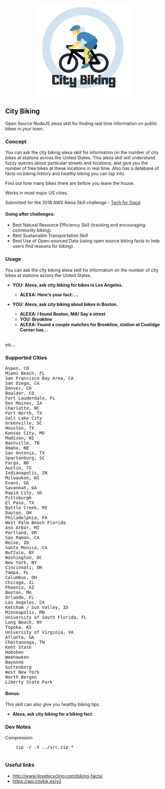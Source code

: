 <p align="center">
    <img src="./assets/city_biking_logo.png" width="300"/>
</p>

City Biking
---
Open Source NodeJS alexa skill for finding real time information on public bikes in your town.

### Concept

You can ask the city biking alexa skill for information on the number of city bikes at stations across the United States.
This alexa skill will understand fuzzy queries about particular streets and locations, and give you the number of free bikes at these locations in real time.
Also has a database of facts on biking history and healthy biking you can tap into.

Find out how many bikes there are before you leave the house.

Works in most major US cities.

Submitted for the 2018 AWS Alexa Skill challenge - <a href="https://alexatechforgood.devpost.com/">Tech for Good</a>

#### Going after challenges:
* Best Natural Resource Efficiency Skill (tracking and encouraging community biking).
* Best Sustainable Transportation Skill
* Best Use of Open-sourced Data (using open source biking facts to help users find reasons for biking).

### Usage
You can ask the city biking alexa skill for information on the number of city bikes at stations across the United States.

* <b>YOU: Alexa, ask city biking for bikes in Los Angeles.</b>
    * <b>ALEXA: Here's your fact: ...</b>

* <b>YOU: Alexa, ask city biking about bikes in Boston.</b>
    * <b>ALEXA: I found Boston, MA! Say a street</b>
    * <b>YOU: Brookline</b>
    * <b>ALEXA: Found a couple matches for Brookline, station at Coolidge Corner has...</b>
<br/>
etc...

### Supported Cities

<pre>
Aspen, CO
Miami Beach, FL
San Francisco Bay Area, CA
San Diego, CA
Denver, CO
Boulder, CO
Fort Lauderdale, FL
Des Moines, IA
Charlotte, NC
Fort Worth, TX
Salt Lake City
Greenville, SC
Houston, TX
Kansas City, MO
Madison, WI
Nashville, TN
Omaha, NE
San Antonio, TX
Spartanburg, SC
Fargo, ND
Austin, TX
Indianapolis, IN
Milwaukee, WI
Evans, GA
Savannah, GA
Rapid City, SD
Pittsburgh
El Paso, TX
Battle Creek, MI
Dayton, OH
Philadelphia, PA
West Palm Beach Florida
Ann Arbor, MI
Portland, OR
San Ramon, CA
Boise, ID
Santa Monica, CA
Buffalo, NY
Washington, DC
New York, NY
Cincinnati, OH
Tampa, FL
Columbus, OH
Chicago, IL
Phoenix, AZ
Boston, MA
Orlando, FL
Los Angeles, CA
Ketchum / Sun Valley, ID
Minneapolis, MN
University of South Florida, FL
Long Beach, NY
Topeka, KS
University of Virginia, VA
Atlanta, GA
Chattanooga, TN
Kent State
Hoboken
Weehawken
Bayonne
Guttenberg
West New York
North Bergen
Liberty State Park
</pre>


#### Bonus:
This skill can also give you healthy biking tips.

* <b>Alexa, ask city biking for a biking fact.</b>


### Dev Notes

Compression
<pre>
    zip -r -X ../src.zip *
 </pre>

### Useful links
* http://www.ilovebicycling.com/biking-facts/
* https://api.citybik.es/v2